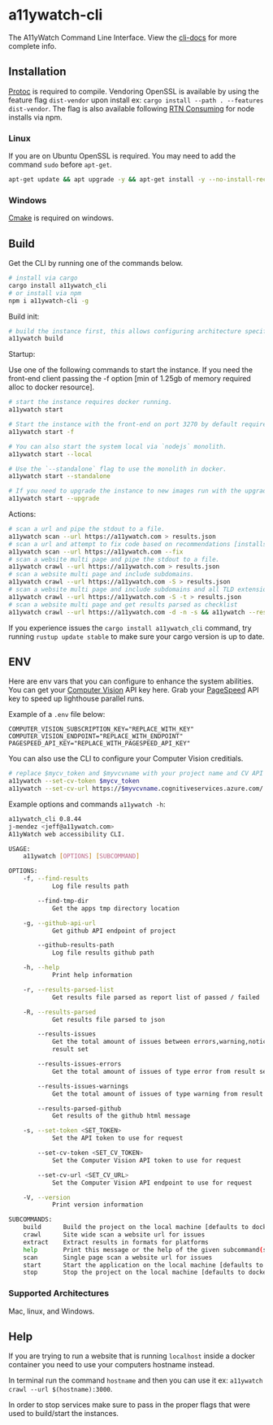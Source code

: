 # a11ywatch-cli

The A11yWatch Command Line Interface. View the [cli-docs](https://docs.a11ywatch.com/documentation/cli/) for more complete info.

## Installation

[Protoc](https://grpc.io/docs/protoc-installation/) is required to compile. Vendoring OpenSSL is available by using the feature flag `dist-vendor` upon install ex: `cargo install --path . --features dist-vendor`. The flag is also available following [RTN Consuming](https://github.com/a11ywatch/rust-to-npm) for node installs via npm.

### Linux

If you are on Ubuntu OpenSSL is required. 
You may need to add the command `sudo` before `apt-get`.

```sh
apt-get update && apt upgrade -y && apt-get install -y --no-install-recommends build-essential gcc cmake libc6 libssl-dev pkg-config
```

### Windows

[Cmake](https://cmake.org/) is required on windows.

## Build

Get the CLI by running one of the commands below.

```sh
# install via cargo
cargo install a11ywatch_cli
# or install via npm
npm i a11ywatch-cli -g
```

Build init:

```sh
# build the instance first, this allows configuring architecture specifics like apple m1 chips.
a11ywatch build
```

Startup:

Use one of the following commands to start the instance. If you need the front-end client passing the -f option [min of 1.25gb of memory required alloc to docker resource].


```sh
# start the instance requires docker running.
a11ywatch start
```

```sh
# Start the instance with the front-end on port 3270 by default requires docker running..
a11ywatch start -f
```

```sh
# You can also start the system local via `nodejs` monolith.
a11ywatch start --local
```

```sh
# Use the `--standalone` flag to use the monolith in docker.
a11ywatch start --standalone
```

```sh
# If you need to upgrade the instance to new images run with the upgrade flag - can also be used with the build command.
a11ywatch start --upgrade
```

Actions:

```sh
# scan a url and pipe the stdout to a file.
a11ywatch scan --url https://a11ywatch.com > results.json
# scan a url and attempt to fix code based on recommendations [installs the fast ripgrep crate for search].
a11ywatch scan --url https://a11ywatch.com --fix
# scan a website multi page and pipe the stdout to a file.
a11ywatch crawl --url https://a11ywatch.com > results.json
# scan a website multi page and include subdomains.
a11ywatch crawl --url https://a11ywatch.com -S > results.json
# scan a website multi page and include subdomains and all TLD extensions.
a11ywatch crawl --url https://a11ywatch.com -S -t > results.json
# scan a website multi page and get results parsed as checklist
a11ywatch crawl --url https://a11ywatch.com -d -n -s && a11ywatch --results-parsed-list
```

If you experience issues the `cargo install a11ywatch_cli` command, try running `rustup update stable` to make sure your cargo version is up to date.

## ENV

Here are env vars that you can configure to enhance the system abilities.
You can get your [Computer Vision](https://azure.microsoft.com/en-us/services/cognitive-services/computer-vision/) API key here.
Grab your [PageSpeed](https://developers.google.com/speed/docs/insights/v5/get-started#APIKey) API key to speed up lighthouse parallel runs.

Example of a `.env` file below:

```
COMPUTER_VISION_SUBSCRIPTION_KEY="REPLACE_WITH_KEY"
COMPUTER_VISION_ENDPOINT="REPLACE_WITH_ENDPOINT"
PAGESPEED_API_KEY="REPLACE_WITH_PAGESPEED_API_KEY"
```

You can also use the CLI to configure your Computer Vision creditials.

```sh
# replace $mycv_token and $myvcvname with your project name and CV API url
a11ywatch --set-cv-token $mycv_token
a11ywatch --set-cv-url https://$myvcvname.cognitiveservices.azure.com/
```

Example options and commands `a11ywatch -h`:

```sh
a11ywatch_cli 0.8.44
j-mendez <jeff@a11ywatch.com>
A11yWatch web accessibility CLI.

USAGE:
    a11ywatch [OPTIONS] [SUBCOMMAND]

OPTIONS:
    -f, --find-results
            Log file results path

        --find-tmp-dir
            Get the apps tmp directory location

    -g, --github-api-url
            Get github API endpoint of project

        --github-results-path
            Log file results github path

    -h, --help
            Print help information

    -r, --results-parsed-list
            Get results file parsed as report list of passed / failed

    -R, --results-parsed
            Get results file parsed to json

        --results-issues
            Get the total amount of issues between errors,warning,notice that occurred for the
            result set

        --results-issues-errors
            Get the total amount of issues of type error from result set

        --results-issues-warnings
            Get the total amount of issues of type warning from result set

        --results-parsed-github
            Get results of the github html message

    -s, --set-token <SET_TOKEN>
            Set the API token to use for request

        --set-cv-token <SET_CV_TOKEN>
            Set the Computer Vision API token to use for request

        --set-cv-url <SET_CV_URL>
            Set the Computer Vision API endpoint to use for request

    -V, --version
            Print version information

SUBCOMMANDS:
    build      Build the project on the local machine [defaults to docker runtime]
    crawl      Site wide scan a website url for issues
    extract    Extract results in formats for platforms
    help       Print this message or the help of the given subcommand(s)
    scan       Single page scan a website url for issues
    start      Start the application on the local machine [defaults to docker runtime]
    stop       Stop the project on the local machine [defaults to docker runtime]
```

### Supported Architectures

Mac, linux, and Windows.

## Help

If you are trying to run a website that is running `localhost` inside a docker container you need to use your computers hostname instead.

In terminal run the command `hostname` and then you can use it ex: `a11ywatch crawl --url $(hostname):3000`.

In order to stop services make sure to pass in the proper flags that were used to build/start the instances. 